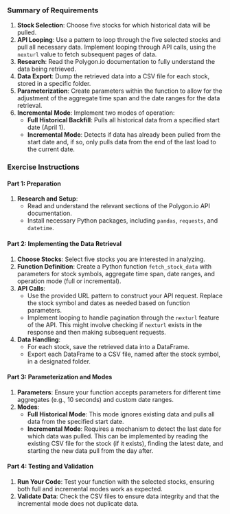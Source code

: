 
### Summary of Requirements

1. **Stock Selection**: Choose five stocks for which historical data will be pulled.
2. **API Looping**: Use a pattern to loop through the five selected stocks and pull all necessary data. Implement looping through API calls, using the `nexturl` value to fetch subsequent pages of data.
3. **Research**: Read the Polygon.io documentation to fully understand the data being retrieved.
4. **Data Export**: Dump the retrieved data into a CSV file for each stock, stored in a specific folder.
5. **Parameterization**: Create parameters within the function to allow for the adjustment of the aggregate time span and the date ranges for the data retrieval.
6. **Incremental Mode**: Implement two modes of operation:
   - **Full Historical Backfill**: Pulls all historical data from a specified start date (April 1).
   - **Incremental Mode**: Detects if data has already been pulled from the start date and, if so, only pulls data from the end of the last load to the current date.

### Exercise Instructions

#### Part 1: Preparation
1. **Research and Setup**:
   - Read and understand the relevant sections of the Polygon.io API documentation.
   - Install necessary Python packages, including `pandas`, `requests`, and `datetime`.

#### Part 2: Implementing the Data Retrieval
1. **Choose Stocks**: Select five stocks you are interested in analyzing.
2. **Function Definition**: Create a Python function `fetch_stock_data` with parameters for stock symbols, aggregate time span, date ranges, and operation mode (full or incremental).
3. **API Calls**:
   - Use the provided URL pattern to construct your API request. Replace the stock symbol and dates as needed based on function parameters.
   - Implement looping to handle pagination through the `nexturl` feature of the API. This might involve checking if `nexturl` exists in the response and then making subsequent requests.
4. **Data Handling**:
   - For each stock, save the retrieved data into a DataFrame.
   - Export each DataFrame to a CSV file, named after the stock symbol, in a designated folder.

#### Part 3: Parameterization and Modes
1. **Parameters**: Ensure your function accepts parameters for different time aggregates (e.g., 10 seconds) and custom date ranges.
2. **Modes**:
   - **Full Historical Mode**: This mode ignores existing data and pulls all data from the specified start date.
   - **Incremental Mode**: Requires a mechanism to detect the last date for which data was pulled. This can be implemented by reading the existing CSV file for the stock (if it exists), finding the latest date, and starting the new data pull from the day after.

#### Part 4: Testing and Validation
1. **Run Your Code**: Test your function with the selected stocks, ensuring both full and incremental modes work as expected.
2. **Validate Data**: Check the CSV files to ensure data integrity and that the incremental mode does not duplicate data.

